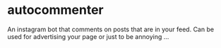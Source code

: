 # autocommenter
An instagram bot that comments on posts that are in your feed. Can be used for advertising your page or just to be annoying ...
